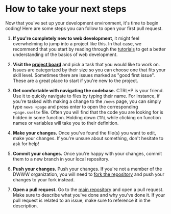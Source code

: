 # How to take your next steps

Now that you've set up your development environment, it's time to begin coding! Here are some steps you can follow to open your first pull request.

1. **If you're completely new to web development**, it might feel overwhelming to jump into a project like this. In that case, we recommend that you start by reading through the [tutorials](../tutorials/html.md) to get a better understanding of the basics of web development.

2. **Visit the [project board](https://github.com/orgs/Dsek-LTH/projects/7/views/8)** and pick a task that you would like to work on. Issues are categorized by their size so you can choose one that fits your skill level. Sometimes there are issues marked as "good first issue". These are a great place to start if you're new to the project.

3. **Get comfortable with navigating the codebase.** CTRL+P is your friend. Use it to quickly navigate to files by typing their name. For instance, if you're tasked with making a change to the `/news` page, you can simply type `news +page` and press enter to open the corresponding `+page.svelte` file. Often you will find that the code you are looking for is hidden in some function. Holding down `CTRL` while clicking on function names or variables will take you to their definition.

4. **Make your changes.** Once you've found the file(s) you want to edit, make your changes. If you're unsure about something, don't hesitate to ask for help!

5. **Commit your changes.** Once you're happy with your changes, commit them to a new branch in your local repository.

6. **Push your changes.** Push your changes. If you're not a member of the DWWW organization, you will need to [fork the repository](https://github.com/Dsek-LTH/web/fork) and push your changes to your fork instead.

7. **Open a pull request.** Go to the [main repository](https://github.com/Dsek-LTH/web) and open a pull request. Make sure to describe what you've done and why you've done it. If your pull request is related to an issue, make sure to reference it in the description.
